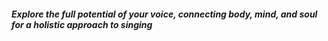 ##### Explore the full potential of your voice, connecting body, mind, and soul for a holistic approach to singing

